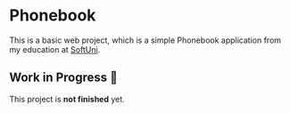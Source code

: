 # Phonebook
 This is a basic web project, which is a simple Phonebook application from my education at [SoftUni](https://softuni.bg/).

## Work in Progress 🚧
This project is **not finished** yet.

